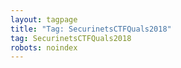 ```yaml
---
layout: tagpage
title: "Tag: SecurinetsCTFQuals2018"
tag: SecurinetsCTFQuals2018
robots: noindex
---
```

